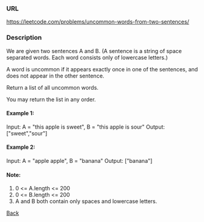 ### URL
https://leetcode.com/problems/uncommon-words-from-two-sentences/

### Description


We are given two sentences A and B.  (A sentence is a string of space separated words.  Each word consists only of lowercase letters.)

A word is uncommon if it appears exactly once in one of the sentences, and does not appear in the other sentence.

Return a list of all uncommon words. 

You may return the list in any order.

 

#### Example 1:

Input: A = "this apple is sweet", B = "this apple is sour"
Output: ["sweet","sour"]
#### Example 2:

Input: A = "apple apple", B = "banana"
Output: ["banana"]
 

#### Note:

1. 0 <= A.length <= 200
2. 0 <= B.length <= 200
3. A and B both contain only spaces and lowercase letters.

[Back](readme.md)